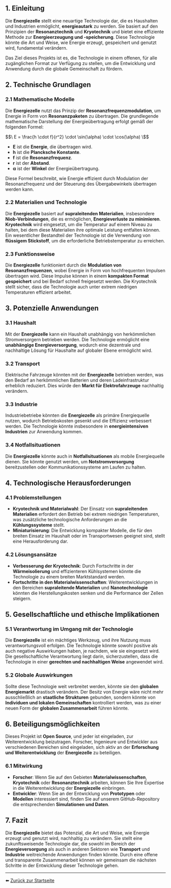 ## 1. Einleitung

Die **Energiezelle** stellt eine neuartige Technologie dar, die es Haushalten und Industrien ermöglicht, **energieautark** zu werden. Sie basiert auf den Prinzipien der **Resonanztechnik** und **Kryotechnik** und bietet eine effiziente Methode zur **Energieerzeugung und -speicherung**. Diese Technologie könnte die Art und Weise, wie Energie erzeugt, gespeichert und genutzt wird, fundamental verändern.

Das Ziel dieses Projekts ist es, die Technologie in einem offenen, für alle zugänglichen Format zur Verfügung zu stellen, um die Entwicklung und Anwendung durch die globale Gemeinschaft zu fördern.

## 2. Technische Grundlagen

### 2.1 Mathematische Modelle

Die **Energiezelle** nutzt das Prinzip der **Resonanzfrequenzmodulation**, um Energie in Form von **Resonanzpaketen** zu übertragen. Die grundlegende mathematische Darstellung der Energieübertragung erfolgt gemäß der folgenden Formel:

$$\
E = \frac{h \cdot f}{r^2} \cdot \sin(\alpha) \cdot \cos(\alpha)
\$$


- **E** ist die **Energie**, die übertragen wird.
- **h** ist die **Plancksche Konstante**.
- **f** ist die **Resonanzfrequenz**.
- **r** ist der **Abstand**.
- **α** ist der **Winkel** der Energieübertragung.

Diese Formel beschreibt, wie Energie effizient durch Modulation der Resonanzfrequenz und der Steuerung des Übergabewinkels übertragen werden kann.

### 2.2 Materialien und Technologie

Die **Energiezelle** basiert auf **supraleitenden Materialien**, insbesondere **Niob-Verbindungen**, die es ermöglichen, **Energieverluste zu minimieren**. **Kryotechnik** wird eingesetzt, um die Temperatur auf einem Niveau zu halten, bei dem diese Materialien ihre optimale Leistung entfalten können. Ein wesentlicher Bestandteil der Technologie ist die Verwendung von **flüssigem Stickstoff**, um die erforderliche Betriebstemperatur zu erreichen.

### 2.3 Funktionsweise

Die **Energiezelle** funktioniert durch die **Modulation von Resonanzfrequenzen**, wobei Energie in Form von hochfrequenten Impulsen übertragen wird. Diese Impulse können in einem **kompakten Format gespeichert** und bei Bedarf schnell freigesetzt werden. Die Kryotechnik stellt sicher, dass die Technologie auch unter extrem niedrigen Temperaturen effizient arbeitet.

## 3. Potenzielle Anwendungen

### 3.1 Haushalt

Mit der **Energiezelle** kann ein Haushalt unabhängig von herkömmlichen Stromversorgern betrieben werden. Die Technologie ermöglicht eine **unabhängige Energieversorgung**, wodurch eine dezentrale und nachhaltige Lösung für Haushalte auf globaler Ebene ermöglicht wird.

### 3.2 Transport

Elektrische Fahrzeuge könnten mit der **Energiezelle** betrieben werden, was den Bedarf an herkömmlichen Batterien und deren Ladeinfrastruktur erheblich reduziert. Dies würde den **Markt für Elektrofahrzeuge** nachhaltig verändern.

### 3.3 Industrie

Industriebetriebe könnten die **Energiezelle** als primäre Energiequelle nutzen, wodurch Betriebskosten gesenkt und die Effizienz verbessert werden. Die Technologie könnte insbesondere in **energieintensiven Industrien** zur Anwendung kommen.

### 3.4 Notfallsituationen

Die **Energiezelle** könnte auch in **Notfallsituationen** als mobile Energiequelle dienen. Sie könnte genutzt werden, um **Notstromversorgung** bereitzustellen oder Kommunikationssysteme am Laufen zu halten.

## 4. Technologische Herausforderungen

### 4.1 Problemstellungen

- **Kryotechnik und Materialwahl**: Der Einsatz von **supraleitenden Materialien** erfordert den Betrieb bei extrem niedrigen Temperaturen, was zusätzliche technologische Anforderungen an die **Kühlungssysteme** stellt.
- **Miniaturisierung**: Die Entwicklung kompakter Modelle, die für den breiten Einsatz im Haushalt oder im Transportwesen geeignet sind, stellt eine Herausforderung dar.

### 4.2 Lösungsansätze

- **Verbesserung der Kryotechnik**: Durch Fortschritte in der **Wärmeisolierung** und effizienteren Kühlsystemen könnte die Technologie zu einem breiten Marktstandard werden.
- **Fortschritte in den Materialwissenschaften**: Weiterentwicklungen in den Bereichen **supraleitende Materialien** und **Nanotechnologie** könnten die Herstellungskosten senken und die Performance der Zellen steigern.

## 5. Gesellschaftliche und ethische Implikationen

### 5.1 Verantwortung im Umgang mit der Technologie

Die **Energiezelle** ist ein mächtiges Werkzeug, und ihre Nutzung muss verantwortungsvoll erfolgen. Die Technologie könnte sowohl positive als auch negative Auswirkungen haben, je nachdem, wie sie eingesetzt wird. Die gesellschaftliche Verantwortung liegt darin, sicherzustellen, dass die Technologie in einer **gerechten und nachhaltigen Weise** angewendet wird.

### 5.2 Globale Auswirkungen

Sollte diese Technologie weit verbreitet werden, könnte sie den **globalen Energiemarkt** drastisch verändern. Der Besitz von Energie wäre nicht mehr ausschließlich an **staatliche Strukturen** gebunden, sondern könnte von **Individuen und lokalen Gemeinschaften** kontrolliert werden, was zu einer neuen Form der **globalen Zusammenarbeit** führen könnte.

## 6. Beteiligungsmöglichkeiten

Dieses Projekt ist **Open Source**, und jeder ist eingeladen, zur Weiterentwicklung beizutragen. Forscher, Ingenieure und Entwickler aus verschiedenen Bereichen sind eingeladen, sich aktiv an der **Erforschung und Weiterentwicklung** der **Energiezelle** zu beteiligen.

### 6.1 Mitwirkung

- **Forscher**: Wenn Sie auf den Gebieten **Materialwissenschaften**, **Kryotechnik** oder **Resonanztechnik** arbeiten, können Sie Ihre Expertise in die Weiterentwicklung der **Energiezelle** einbringen.
- **Entwickler**: Wenn Sie an der Entwicklung von **Prototypen** oder **Modellen** interessiert sind, finden Sie auf unserem GitHub-Repository die entsprechenden **Simulationen und Daten**.

## 7. Fazit

Die **Energiezelle** bietet das Potenzial, die Art und Weise, wie Energie erzeugt und genutzt wird, nachhaltig zu verändern. Sie stellt eine zukunftsweisende Technologie dar, die sowohl im Bereich der **Energieversorgung** als auch in anderen Sektoren wie **Transport** und **Industrie** weitreichende Anwendungen finden könnte. Durch eine offene und transparente Zusammenarbeit können wir gemeinsam die nächsten Schritte in der Entwicklung dieser Technologie gehen.

---

⬅️ [Zurück zur Startseite](../../README.md)